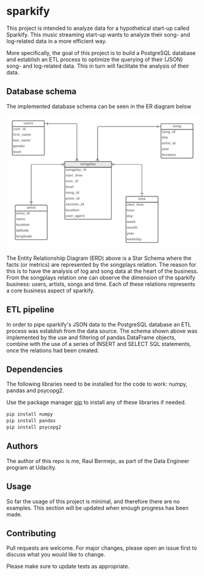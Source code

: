 # sparkify

This project is intended to analyze data for a hypothetical start-up called Sparkify. This music streaming start-up wants to analyze their song- and log-related data in a more efficient way.

More specifically, the goal of this project is to build a PostgreSQL database and establish an ETL process to optimize the querying of their (JSON) song- and log-related data. This in turn will facilitate the analysis of their data.

## Database schema

The implemented database schema can be seen in the ER diagram below

![alt text](https://github.com/raul-bermejo/sparkify/blob/main/images/sparkify_erd_transparent.png)

The Entity Relationshiip Diagram (ERD) above is a Star Schema where the facts (or metrics) are represented by the songplays relation. The reason for this is to have the analysis of log and song data at the heart of the business. From the songplays relation one can observe the dimension of the sparkify business: users, artists, songs and time. Each of these relations represents a core business aspect of sparkify.

## ETL pipeline

In order to pipe sparkify's JSON data to the PostgreSQL database an ETL process was establish from the data source. The schema shown above was implemented by the use and filtering of pandas.DataFrame objects, combine with the use of a series of INSERT and SELECT SQL statements, once the relations had been created. 

## Dependencies

The following libraries need to be installed for the code to work: numpy, pandas and psycopg2.

Use the package manager [pip](https://pip.pypa.io/en/stable/) to install any of these libraries if needed.

```bash
pip install numpy
pip install pandas
pip install psycopg2
```

## Authors

The author of this repo is me, Raul Bermejo, as part of the Data Engineer program at Udacity.

## Usage

So far the usage of this project is minimal, and therefore there are no examples. This section will be updated when enough progress has been made.

## Contributing
Pull requests are welcome. For major changes, please open an issue first to discuss what you would like to change.

Please make sure to update tests as appropriate.
